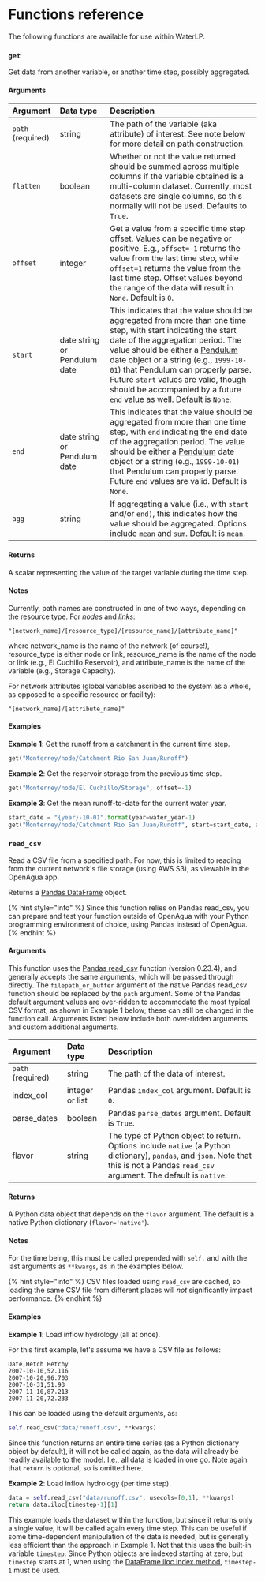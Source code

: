 # Functions reference

The following functions are available for use within WaterLP.

### `get`

Get data from another variable, or another time step, possibly aggregated.

#### Arguments

| Argument | Data type | Description |
| :--- | :--- | :--- |
| `path` \(required\) | string | The path of the variable \(aka attribute\) of interest. See note below for more detail on path construction. |
| `flatten` | boolean | Whether or not the value returned should be summed across multiple columns if the variable obtained is a multi-column dataset. Currently, most datasets are single columns, so this normally will not be used. Defaults to `True`.  |
| `offset` | integer | Get a value from a specific time step offset. Values can be negative or positive. E.g., `offset=-1` returns the value from the last time step, while `offset=1` returns the value from the last time step. Offset values beyond the range of the data will result in `None`. Default is `0`. |
| `start` | date string  or Pendulum date | This indicates that the value should be aggregated from more than one time step, with start indicating the start date of the aggregation period. The value should be either a [Pendulum](https://pendulum.eustace.io/) date object or a string \(e.g., `1999-10-01`\) that Pendulum can properly parse. Future `start` values are valid, though should be accompanied by a future `end` value as well. Default is `None`. |
| `end` | date string or Pendulum date | This indicates that the value should be aggregated from more than one time step, with `end` indicating the end date of the aggregation period. The value should be either a [Pendulum](https://pendulum.eustace.io/) date object or a string \(e.g., `1999-10-01`\) that Pendulum can properly parse. Future `end` values are valid. Default is `None`. |
| `agg` | string | If aggregating a value \(i.e., with `start` and/or `end)`, this indicates how the value should be aggregated. Options include `mean` and `sum`. Default is `mean`. |

#### Returns

A scalar representing the value of the target variable during the time step.

#### Notes

Currently, path names are constructed in one of two ways, depending on the resource type. For _nodes_ and _links_:

`"[network_name]/[resource_type]/[resource_name]/[attribute_name]"`

where network\_name is the name of the network \(of course!\), resource\_type is either node or link, resource\_name is the name of the node or link \(e.g., El Cuchillo Reservoir\), and attribute\_name is the name of the variable \(e.g., Storage Capacity\).

For network attributes \(global variables ascribed to the system as a whole, as opposed to a specific resource or facility\):

`"[network_name]/[attribute_name]"`

#### Examples

**Example 1**: Get the runoff from a catchment in the current time step.

```python
get("Monterrey/node/Catchment Rio San Juan/Runoff")
```

**Example 2**: Get the reservoir storage from the previous time step.

```python
get("Monterrey/node/El Cuchillo/Storage", offset=-1)
```

**Example 3**: Get the mean runoff-to-date for the current water year.

```python
start_date = "{year}-10-01".format(year=water_year-1)
get("Monterrey/node/Catchment Rio San Juan/Runoff", start=start_date, agg="mean")
```

### `read_csv`

Read a CSV file from a specified path. For now, this is limited to reading from the current network's file storage \(using AWS S3\), as viewable in the OpenAgua app.

Returns a [Pandas DataFrame](https://pandas.pydata.org/pandas-docs/version/0.23.4/generated/pandas.DataFrame.html) object.

{% hint style="info" %}
Since this function relies on Pandas read\_csv, you can prepare and test your function outside of OpenAgua with your Python programming environment of choice, using Pandas instead of OpenAgua.
{% endhint %}

#### Arguments

This function uses the [Pandas read\_csv](https://pandas.pydata.org/pandas-docs/version/0.23.3/generated/pandas.read_csv.html) function \(version 0.23.4\), and generally accepts the same arguments, which will be passed through directly. The `filepath_or_buffer` argument of the native Pandas read\_csv function should be replaced by the `path` argument. Some of the Pandas default argument values are over-ridden to accommodate the most typical CSV format, as shown in Example 1 below; these can still be changed in the function call. Arguments listed below include both over-ridden arguments and custom additional arguments.

| Argument | Data type | Description |
| :--- | :--- | :--- |
| `path` \(required\) | string | The path of the data of interest. |
| index\_col | integer or list | Pandas `index_col` argument. Default is `0`. |
| parse\_dates | boolean | Pandas `parse_dates` argument. Default is `True`. |
| flavor | string | The type of Python object to return. Options include `native` \(a Python dictionary\), `pandas`, and `json`. Note that this is not a Pandas `read_csv` argument. The default is `native`. |

#### Returns

A Python data object that depends on the `flavor` argument. The default is a native Python dictionary \(`flavor='native'`\).

#### Notes

For the time being, this must be called prepended with `self.` and with the last arguments as `**kwargs`, as in the examples below.

{% hint style="info" %}
CSV files loaded using `read_csv` are cached, so loading the same CSV file from different places will _not_ significantly impact performance.
{% endhint %}

#### Examples

**Example 1**: Load inflow hydrology \(all at once\).

For this first example, let's assume we have a CSV file as follows:

```text
Date,Hetch Hetchy
2007-10-10,52.116
2007-10-20,96.703
2007-10-31,51.93
2007-11-10,87.213
2007-11-20,72.233
```

This can be loaded using the default arguments, as:

```python
self.read_csv("data/runoff.csv", **kwargs)
```

Since this function returns an entire time series \(as a Python dictionary object by default\), it will not be called again, as the data will already be readily available to the model. I.e., all data is loaded in one go. Note again that `return` is optional, so is omitted here.

**Example 2**: Load inflow hydrology \(per time step\).

```python
data = self.read_csv("data/runoff.csv", usecols=[0,1], **kwargs)
return data.iloc[timestep-1][1]
```

This example loads the dataset within the function, but since it returns only a single value, it will be called again every time step. This can be useful if some time-dependent manipulation of the data is needed, but is generally less efficient than the approach in Example 1. Not that this uses the built-in variable `timestep`. Since Python objects are indexed starting at zero, but `timestep` starts at 1, when using the [DataFrame iloc index method](https://pandas.pydata.org/pandas-docs/version/0.23.4/indexing.html), `timestep-1` must be used.

